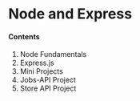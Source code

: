 # Node and Express

#### Contents

1. Node Fundamentals
2. Express.js
3. Mini Projects
4. Jobs-API Project
5. Store API Project